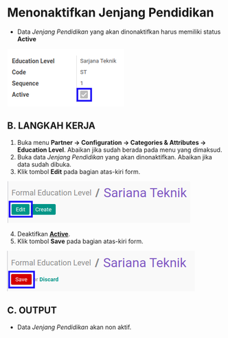 # Menonaktifkan Jenjang Pendidikan

* Data *Jenjang Pendidikan* yang akan dinonaktifkan harus memiliki status **Active**

![](../../../img/jenjang-pendidikan/status-active.png)

## B. LANGKAH KERJA

1. Buka menu **Partner -> Configuration -> Categories & Attributes -> Education Level**. Abaikan jika sudah berada pada menu yang dimaksud.
2. Buka data *Jenjang Pendidikan* yang akan dinonaktifkan. Abaikan jika data sudah dibuka.
3. Klik tombol **Edit** pada bagian atas-kiri form.

![](../../../img/jenjang-pendidikan/tombol-edit.png)

4. Deaktifkan **[Active](./penjelasan.md#field-active)**.
5. Klik tombol **Save** pada bagian atas-kiri form.

![](../../../img/jenjang-pendidikan/tombol-simpan-modifikasi.png)

## C. OUTPUT

* Data *Jenjang Pendidikan* akan non aktif.
